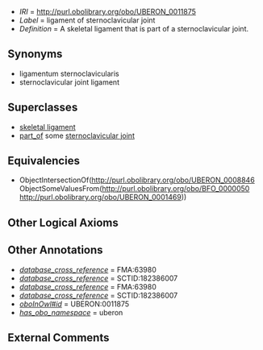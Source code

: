  * *IRI* = http://purl.obolibrary.org/obo/UBERON_0011875
 * *Label* = ligament of sternoclavicular joint
 * *Definition* = A skeletal ligament that is part of a sternoclavicular joint.

## Synonyms

 * ligamentum sternoclavicularis
 * sternoclavicular joint ligament

## Superclasses

 * [skeletal ligament](../../UBERON/46/UBERON_0008846.md)
 * [part_of](../../BFO/50/BFO_0000050.md) some [sternoclavicular joint](../../UBERON/69/UBERON_0001469.md)

## Equivalencies

 * ObjectIntersectionOf(<http://purl.obolibrary.org/obo/UBERON_0008846> ObjectSomeValuesFrom(<http://purl.obolibrary.org/obo/BFO_0000050> <http://purl.obolibrary.org/obo/UBERON_0001469>))

## Other Logical Axioms


## Other Annotations

 * *[database_cross_reference](../../ef/oboInOwl#hasDbXref.md)* = FMA:63980
 * *[database_cross_reference](../../ef/oboInOwl#hasDbXref.md)* = SCTID:182386007
 * *[database_cross_reference](../../ef/oboInOwl#hasDbXref.md)* = FMA:63980
 * *[database_cross_reference](../../ef/oboInOwl#hasDbXref.md)* = SCTID:182386007
 * *[oboInOwl#id](../../id/oboInOwl#id.md)* = UBERON:0011875
 * *[has_obo_namespace](../../ce/oboInOwl#hasOBONamespace.md)* = uberon

## External Comments

